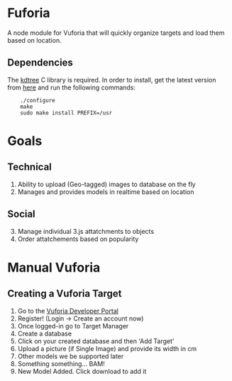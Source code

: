 # Fuforia
A node module for Vuforia that will quickly organize targets and load them based on location.

## Dependencies
The [kdtree](http://code.google.com/p/kdtree/) C library is required. In order to install, get the latest version from [here](http://code.google.com/p/kdtree/downloads/list) and run the following commands:
```
    ./configure
    make
    sudo make install PREFIX=/usr
```

# Goals
## Technical
1. Ability to upload (Geo-tagged) images to database on the fly
2. Manages and provides models in realtime based on location

## Social
3. Manage individual 3.js attatchments to objects
4. Order attatchements based on popularity

# Manual Vuforia

## Creating a Vuforia Target
1. Go to the [Vuforia Developer Portal](https://developer.vuforia.com/)
2. Register!  (Login -> Create an account now)
3. Once logged-in go to Target Manager
4. Create a database
5. Click on your created database and then 'Add Target'
6. Upload a picture (if Single Image) and provide its width in cm
7. Other models we be supported later
8. Something something... BAM!
9. New Model Added. Click download to add it
